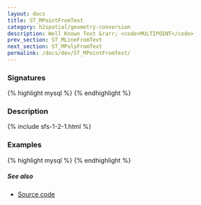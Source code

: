 ```yaml
---
layout: docs
title: ST_MPointFromText
category: h2spatial/geometry-conversion
description: Well Known Text &rarr; <code>MULTIPOINT</code>
prev_section: ST_MLineFromText
next_section: ST_MPolyFromText
permalink: /docs/dev/ST_MPointFromText/
---
```


### Signatures

{% highlight mysql %}
{% endhighlight %}

### Description



{% include sfs-1-2-1.html %}

### Examples

{% highlight mysql %}
{% endhighlight %}

##### See also

* <a href="https://github.com/irstv/H2GIS/blob/master/h2spatial/src/main/java/org/h2gis/h2spatial/internal/function/spatial/convert/ST_MPointFromText.java" target="_blank">Source code</a>
